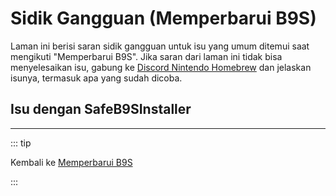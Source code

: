 # Sidik Gangguan (Memperbarui B9S)

Laman ini berisi saran sidik gangguan untuk isu yang umum ditemui saat mengikuti "Memperbarui B9S". Jika saran dari laman ini tidak bisa menyelesaikan isu, gabung ke [Discord Nintendo Homebrew](https://discord.gg/MWxPgEp) dan jelaskan isunya, termasuk apa yang sudah dicoba.

## Isu dengan SafeB9SInstaller

<!--@include: ./_include/troubleshooting-sb9si-firm.md -->

<!--@include: ./_include/troubleshooting-sb9si-common.md -->

<!--@include: ./_include/troubleshooting-get-help-common.md -->

---

::: tip

Kembali ke [Memperbarui B9S](updating-b9s)

:::

<!--@include: ./_include/troubleshooting-return.md -->
